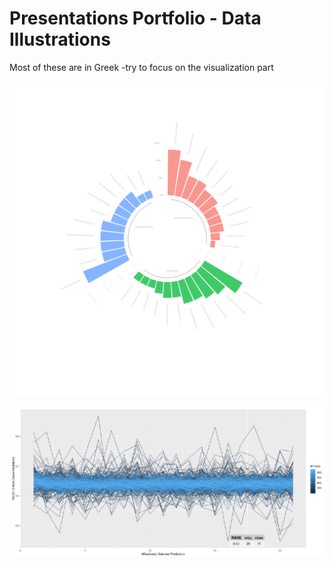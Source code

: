 # Presentations Portfolio - Data Illustrations
Most of these are in Greek -try to focus on the visualization part


![alt text](https://raw.githubusercontent.com/ptogias/presentations/main/c_bar.svg)


![alt text](https://raw.githubusercontent.com/ptogias/presentations/main/cover_dataviz.PNG)

